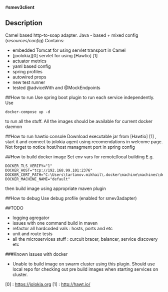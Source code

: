 #**smev3client**
## Description
Camel based http-to-soap adapter. Java - based + mixed config (*resources/config*)
Contains:
- embedded Tomcat for using servlet transport in Camel
- [joolokia][0] servlet for using [Hawtio] [1]
- actuator metrics
- yaml based config
- spring profiles
- autowired props
- new test runner
- tested @adviceWith and @MockEndpoints


##How to run
Use spring boot plugin to run each service independently.
Use 
```
docker-compose up -d 
```
to run all the stuff.
All the images should be available for current docker daemon

##How to run hawtio console
Download executable jar from [Hawtio] [1] , start it and connect to jolokia agent using recomendations in welcome page.
Not forget to notice host/host managment port in spring config

##How to build docker image
Set env vars for remote/local building
E.g. 
```
DOCKER_TLS_VERIFY="1"
DOCKER_HOST="tcp://192.168.99.101:2376"
DOCKER_CERT_PATH="C:\Users\tartanov.mikhail\.docker\machine\machines\default"
DOCKER_MACHINE_NAME="default"
```
then build image using appropriate maven plugin

##How to debug
Use debug profile (enabled for smev3adapter)

##TODO
- logging agregator
- issues with one command build in maven
- refactor all hardcoded vals : hosts, ports and etc
- unit and route tests
- all the microservices stuff : curcuit bracer, balancer, service discovery etc

###Known issues with docker
- Unable to build image on swarm cluster using this plugin. Should use local repo for checking out pre build images when starting services on cluster.

[0] : https://jolokia.org
[1] : http://hawt.io/